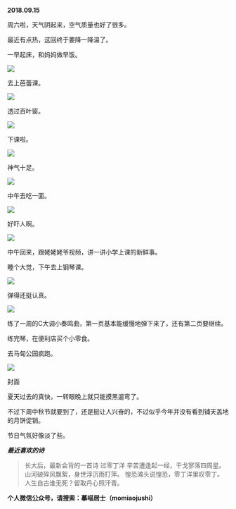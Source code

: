 
          
            
**2018.09.15**

周六啦，天气阴起来，空气质量也好了很多。

最近有点热，这回终于要降一降温了。

一早起床，和妈妈做早饭。




![](//upload-images.jianshu.io/upload_images/51001-c58531331ddadeb3.JPG)




去上芭蕾课。




![](//upload-images.jianshu.io/upload_images/51001-74cdc14f71c4589f.JPG)




透过百叶窗。




![](//upload-images.jianshu.io/upload_images/51001-4077931b9b53eaf2.JPG)




下课啦。




![](//upload-images.jianshu.io/upload_images/51001-43e5f8ce9033d6d9.JPG)




神气十足。




![](//upload-images.jianshu.io/upload_images/51001-e5ed157af6e7cb24.JPG)




中午去吃一面。




![](//upload-images.jianshu.io/upload_images/51001-bd268e0bb7c9d4c9.JPG)




好吓人啊。




![](//upload-images.jianshu.io/upload_images/51001-71509e0009e52d20.JPG)




中午回来，跟姥姥姥爷视频，讲一讲小学上课的新鲜事。

睡个大觉，下午去上钢琴课。




![](//upload-images.jianshu.io/upload_images/51001-a68807c57093bd6e.JPG)




弹得还挺认真。




![](//upload-images.jianshu.io/upload_images/51001-f6ce7f06d9c9f3a9.JPG)




练了一周的C大调小奏鸣曲，第一页基本能缓慢地弹下来了，还有第二页要继续。

练完琴，在便利店买个小零食。

去马甸公园疯跑。




![](//upload-images.jianshu.io/upload_images/51001-8428ecf48eff2830.JPG)

封面


夏天过去的真快，一转眼晚上就只能摸黑遛弯了。

不过下周中秋节就要到了，还是挺让人兴奋的，不过似乎今年并没有看到铺天盖地的月饼促销。

节日气氛好像淡了些。


***最近喜欢的诗***
>长大后，最新会背的一首诗
过零丁洋
辛苦遭逢起一经，干戈寥落四周星。
山河破碎风飘絮，身世浮沉雨打萍。
惶恐滩头说惶恐，零丁洋里叹零丁。
人生自古谁无死？留取丹心照汗青。




**个人微信公众号，请搜索：摹喵居士（momiaojushi）**

          
        